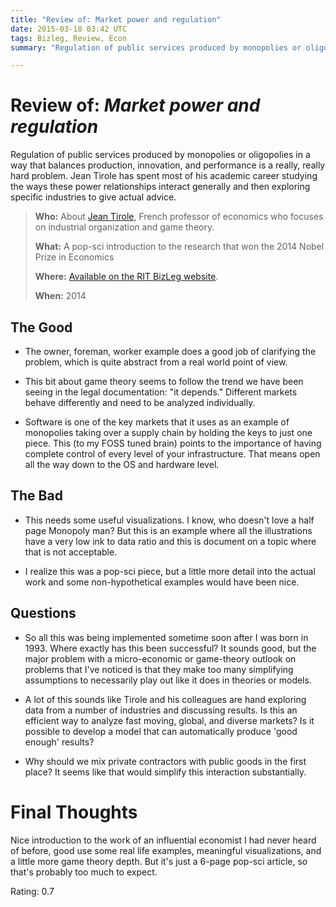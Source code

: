 ```yaml
---
title: "Review of: Market power and regulation"
date: 2015-03-18 03:42 UTC
tags: Bizleg, Review, Econ
summary: "Regulation of public services produced by monopolies or oligopolies in a way that balances production, innovation, and performance is a really, really hard problem. Jean Tirole has spent most of his academic career studying the ways these power relationships interact generally and then exploring specific industries to give actual advice."

---
```


# Review of: *Market power and regulation*

Regulation of public services produced by monopolies or oligopolies in a way that balances production, innovation, and performance is a really, really hard problem. Jean Tirole has spent most of his academic career studying the ways these power relationships interact generally and then exploring specific industries to give actual advice.


> **Who:** About [Jean Tirole](http://en.wikipedia.org/wiki/Jean_Tirole), French professor of economics who focuses on industrial organization and game theory.
>
> **What:** A pop-sci introduction to the research that won the 2014 Nobel Prize in Economics
>
> **Where:** [Available on the RIT BizLeg website](http://bizlegfoss-ritigm.rhcloud.com/static/books/nobel-popular-economicsciences2014.pdf).
>
> **When:** 2014


## The Good

* The owner, foreman, worker example does a good job of clarifying the problem, which is quite abstract from a real world point of view.

* This bit about game theory seems to follow the trend we have been seeing in the legal documentation: "it depends." Different markets behave differently and need to be analyzed individually.

* Software is one of the key markets that it uses as an example of monopolies taking over a supply chain by holding the keys to just one piece. This (to my FOSS tuned brain) points to the importance of having complete control of every level of your infrastructure. That means open all the way down to the OS and hardware level.


## The Bad

* This needs some useful visualizations. I know, who doesn't love a half page Monopoly man? But this is an example where all the illustrations have a very low ink to data ratio and this is document on a topic where that is not acceptable.

* I realize this was a pop-sci piece, but a little more detail into the actual work and some non-hypothetical examples would have been nice.


## Questions

* So all this was being implemented sometime soon after I was born in 1993. Where exactly has this been successful? It sounds good, but the major problem with a micro-economic or game-theory outlook on problems that I've noticed is that they make too many simplifying assumptions to necessarily play out like it does in theories or models.

* A lot of this sounds like Tirole and his colleagues are hand exploring data from a number of industries and discussing results. Is this an efficient way to analyze fast moving, global, and diverse markets? Is it possible to develop a model that can automatically produce 'good enough' results?

* Why should we mix private contractors with public goods in the first place? It seems like that would simplify this interaction substantially.


# Final Thoughts

Nice introduction to the work of an influential economist I had never heard of before, good use some real life examples, meaningful visualizations, and a little more game theory depth. But it's just a 6-page pop-sci article, so that's probably too much to expect.

Rating: 0.7
